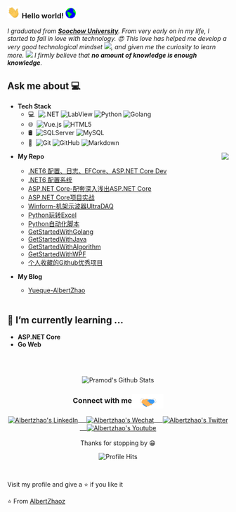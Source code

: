 ### <img src="https://github.com/AlbertZhaoz/AlbertZhaoz/blob/master/Assets/Hi.gif" width="29px"> Hello world!&nbsp;<img src="https://github.com/AlbertZhaoz/AlbertZhaoz/blob/master/Assets/Earth.gif" width="24px">
<em>I graduated from <a href="https://www.suda.edu.cn/"><b>Soochow University</b></a>. From very early on in my life, I started to fall in love with technology. 😍 This love has helped me develop a very good technological mindset <img src="https://github.com/rajput2107/rajput2107/blob/master/Assets/PC.gif" height="20px"/>, and given me the curiosity to learn more. <img src="https://github.com/rajput2107/rajput2107/blob/master/Assets/Rocket.gif" height="18px"> I firmly believe that **no amount of knowledge is enough knowledge**. </em>
 <br/>
## Ask me about :computer: 
- **Tech Stack**
	- 💻 &#160;![.NET](https://img.shields.io/badge/-NET-333333?style=flat&logo=.NET&logoColor=FCC624)
	![LabView](https://img.shields.io/badge/-LabView-333333?style=flat&logo=payoneer&logoColor=FF4800)
	![Python](https://img.shields.io/badge/-Python-333333?style=flat&logo=bootstrap&logoColor=563D7C)
	![Golang](https://img.shields.io/badge/-Golang-333333?style=flat&logo=Go)
	- 🌐 &#160;![Vue.js](https://img.shields.io/badge/-VueJS-333333?style=flat&logo=Vue.js)
	![HTML5](https://img.shields.io/badge/-HTML5-333333?style=flat&logo=HTML5)
	- 🛢 &#160;![SQLServer](https://img.shields.io/badge/-SqlServer-333333?style=flat&logo=react)
	![MySQL](https://img.shields.io/badge/-MySQL-333333?style=flat&logo=mysql)
	- 🔧 &#160;![Git](https://img.shields.io/badge/-Git-333333?style=flat&logo=git)
	![GitHub](https://img.shields.io/badge/-GitHub-333333?style=flat&logo=github)
	![Markdown](https://img.shields.io/badge/-Markdown-333333?style=flat&logo=markdown)
	
<img align="right" src="https://github.com/rajput2107/rajput2107/blob/master/Assets/Developer.gif"/>

- **My Repo**
  - [.NET6 配置、日志、EFCore、ASP.NET Core Dev](https://github.com/AlbertZhaoz/producetool)
  - [.NET6 配置系统](https://github.com/AlbertZhaoz/DotNet_ConfigSystem)
  - [ASP.NET Core-配套深入浅出ASP.NET Core](https://github.com/AlbertZhaoz/GetStartedWithAspnetCore)
  - [ASP.NET Core项目实战](https://github.com/AlbertZhaoz/NET_ASPNETCore)
  - [Winform-机架示波器UltraDAQ](https://github.com/AlbertZhaoz/UltraDAQ)
  - [Python玩转Excel](https://github.com/AlbertZhaoz/albertpython)
  - [Python自动化脚本](https://github.com/AlbertZhaoz/pythonautowork)
  - [GetStartedWithGolang](https://github.com/AlbertZhaoz/GetStartedWithGolang)
  - [GetStartedWithJava](https://github.com/AlbertZhaoz/GetStartedWithJava)
  - [GetStartedWithAlgorithm](https://github.com/AlbertZhaoz/Algorithm)
  - [GetStartedWithWPF](https://github.com/AlbertZhaoz/GettingStartedWithWPF)
  - [个人收藏的Github优秀项目](https://github.com/AlbertZhaoz/AlbertZhaoz/blob/master/AwesomeRepo.md)
  
- **My Blog**
  - [Yueque-AlbertZhao](https://www.yuque.com/albertzhao)
<br/><br/>

## 🌱 I’m currently learning ...
- **ASP.NET Core**
- **Go Web**
<br/>
  <br/>



<p align="center">
<img align="center" src="https://github-readme-stats.vercel.app/api?username=AlbertZhaoz&&show_icons=true&theme=radical" alt="Pramod's Github Stats">
</p>  

<div align="center">
  <h3 align="center">Connect with me<img align="center" src="https://github.com/AlbertZhaoz/AlbertZhaoz/blob/master/Assets/Handshake.gif" height="33px" /></h3> 
</div>
<p align="center">
 <a href="https://www.linkedin.com/in/albert-zhao-881368228/" target="blank">
  <img align="center" alt="Albertzhao's LinkedIn" width="30px" src="https://www.vectorlogo.zone/logos/linkedin/linkedin-icon.svg" /> &nbsp; &nbsp;
 </a>
 <a href="https://www.zhihu.com/people/hongyongzhao" target="blank">
  <img align="center" alt="Albertzhao's Wechat" width="30px" src="https://www.vectorlogo.zone/logos/wechat/wechat-icon.svg" /> &nbsp; &nbsp;
 </a>
 <a href="https://twitter.com/albertzhaoz" target="blank">
  <img align="center" alt="Albertzhao's Twitter" width="30px" src="https://www.vectorlogo.zone/logos/twitter/twitter-official.svg" /> &nbsp; &nbsp;
 </a>
 <a href="https://www.youtube.com/channel/UCmYWP0JKRb4iiDhn7x97omg" target="blank">
  <img align="center" alt="Albertzhao's Youtube" width="30px" src="https://www.vectorlogo.zone/logos/youtube/youtube-tile.svg" />
 </a> 
  <br/>
  <br/>
  Thanks for stopping by 😁<br/>
</p>
<p align="center"><img alt="Profile Hits" src="https://hits.seeyoufarm.com/api/count/incr/badge.svg?url=https%3A%2F%2Fgithub.com%2Frajput2107%2F" /></p>
<br/>
<p>
Visit my profile and give a ⭐️ if you like it</p>

⭐️ From [AlbertZhaoz](https://github.com/albertzhaoz)
